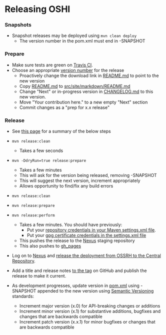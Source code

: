Releasing OSHI
=====================
### Snapshots

* Snapshot releases may be deployed using `mvn clean deploy`
	* The version number in the pom.xml must end in -SNAPSHOT

### Prepare

* Make sure tests are green on [Travis CI](https://travis-ci.org/dblock/oshi).
* Choose an appropriate [version number](http://semver.org/) for the release
	* Proactively change the download link in [README.md](README.md) to point to the new version
	* Copy [README.md](README.md) to [src/site/markdown/README.md](src/site/markdown/README.md)
	* Change "Next" or in-progress version in [CHANGELOG.md](CHANGELOG.md) to this new version.
	* Move "Your contribution here." to a new empty "Next" section
	* Commit changes as a "prep for x.x release"

### Release

* See [this page](http://central.sonatype.org/pages/apache-maven.html#performing-a-release-deployment-with-the-maven-release-plugin) for a summary of the below steps
* `mvn release:clean`
	* Takes a few seconds
* `mvn -DdryRun=true release:prepare`
	* Takes a few minutes
	* This will ask for the version being released, removing -SNAPSHOT
	* This will suggest the next version, increment appropriately
	* Allows opportunity to find/fix any build errors
* `mvn release:clean`
* `mvn release:prepare`
* `mvn release:perform`
	* Takes a few minutes. You should have previously:
		* Put your [repository credentials in your Maven settings.xml file](http://central.sonatype.org/pages/apache-maven.html#distribution-management-and-authentication). 
		* Put your [gpg certificate credentials in the settings.xml file](http://central.sonatype.org/pages/apache-maven.html#gpg-signed-components)
	* This pushes the release to the [Nexus](https://oss.sonatype.org/) staging repository
	* This also pushes to [gh_pages](https://dblock.github.io/oshi)
* Log on to [Nexus](https://oss.sonatype.org/) and [release the deployment from OSSRH to the Central Repository](http://central.sonatype.org/pages/releasing-the-deployment.html).
	
* Add a title and release notes [to the tag](https://github.com/dblock/oshi/tags) on GitHub and publish the release to make it current.

* As development progresses, update version in [pom.xml](pom.xml) using -SNAPSHOT appended to the new version using [Semantic Versioning](http://semver.org/) standards:
	* Increment major version (x.0) for API-breaking changes or additions
	* Increment minor version (x.1) for substantive additions, bugfixes and changes that are backwards compatible
	* Increment patch version (x.x.1) for minor bugfixes or changes that are backwards compatible

